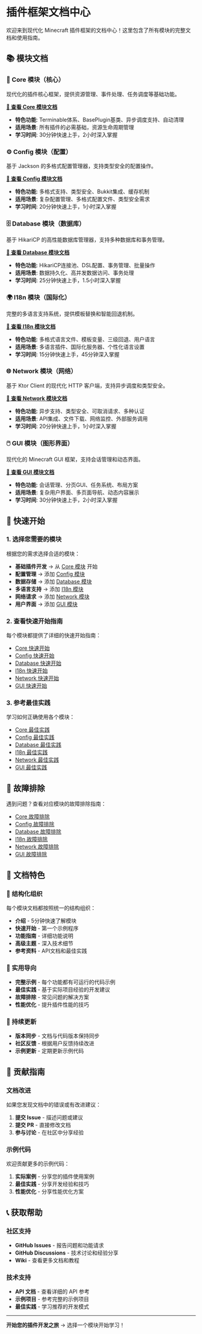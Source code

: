 # 插件框架文档中心

欢迎来到现代化 Minecraft 插件框架的文档中心！这里包含了所有模块的完整文档和使用指南。

## 📚 模块文档

### 🔧 Core 模块（核心）
现代化的插件核心框架，提供资源管理、事件处理、任务调度等基础功能。

**[📖 查看 Core 模块文档](core/README.md)**

- **特色功能**: Terminable体系、BasePlugin基类、异步调度支持、自动清理
- **适用场景**: 所有插件的必需基础，资源生命周期管理
- **学习时间**: 30分钟快速上手，2小时深入掌握

### ⚙️ Config 模块（配置）
基于 Jackson 的多格式配置管理器，支持类型安全的配置操作。

**[📖 查看 Config 模块文档](config/README.md)**

- **特色功能**: 多格式支持、类型安全、Bukkit集成、缓存机制
- **适用场景**: 复杂配置管理、多格式配置文件、类型安全需求
- **学习时间**: 20分钟快速上手，1小时深入掌握

### 🗄️ Database 模块（数据库）
基于 HikariCP 的高性能数据库管理器，支持多种数据库和事务管理。

**[📖 查看 Database 模块文档](database/README.md)**

- **特色功能**: HikariCP连接池、DSL配置、事务管理、批量操作
- **适用场景**: 数据持久化、高并发数据访问、事务处理
- **学习时间**: 25分钟快速上手，1.5小时深入掌握

### 🌍 I18n 模块（国际化）
完整的多语言支持系统，提供模板替换和智能回退机制。

**[📖 查看 I18n 模块文档](i18n/README.md)**

- **特色功能**: 多格式语言文件、模板变量、三级回退、用户语言
- **适用场景**: 多语言插件、国际化服务器、个性化语言设置
- **学习时间**: 15分钟快速上手，45分钟深入掌握

### 🌐 Network 模块（网络）
基于 Ktor Client 的现代化 HTTP 客户端，支持异步调度和类型安全。

**[📖 查看 Network 模块文档](network/README.md)**

- **特色功能**: 异步支持、类型安全、可取消请求、多种认证
- **适用场景**: API集成、文件下载、网络监控、外部服务调用
- **学习时间**: 20分钟快速上手，1小时深入掌握

### 🖱️ GUI 模块（图形界面）
现代化的 Minecraft GUI 框架，支持会话管理和动态界面。

**[📖 查看 GUI 模块文档](gui/README.md)**

- **特色功能**: 会话管理、分页GUI、任务系统、布局方案
- **适用场景**: 复杂用户界面、多页面导航、动态内容展示
- **学习时间**: 30分钟快速上手，2小时深入掌握

## 🚀 快速开始

### 1. 选择您需要的模块

根据您的需求选择合适的模块：

- **基础插件开发** → 从 [Core 模块](core/README.md) 开始
- **配置管理** → 添加 [Config 模块](config/README.md)
- **数据存储** → 添加 [Database 模块](database/README.md)
- **多语言支持** → 添加 [I18n 模块](i18n/README.md)
- **网络请求** → 添加 [Network 模块](network/README.md)
- **用户界面** → 添加 [GUI 模块](gui/README.md)

### 2. 查看快速开始指南

每个模块都提供了详细的快速开始指南：

- [Core 快速开始](core/quick-start.md)
- [Config 快速开始](config/quick-start.md)
- [Database 快速开始](database/quick-start.md)
- [I18n 快速开始](i18n/quick-start.md)
- [Network 快速开始](network/quick-start.md)
- [GUI 快速开始](gui/quick-start.md)

### 3. 参考最佳实践

学习如何正确使用各个模块：

- [Core 最佳实践](core/best-practices.md)
- [Config 最佳实践](config/best-practices.md)
- [Database 最佳实践](database/best-practices.md)
- [I18n 最佳实践](i18n/best-practices.md)
- [Network 最佳实践](network/best-practices.md)
- [GUI 最佳实践](gui/best-practices.md)

## 🔧 故障排除

遇到问题？查看对应模块的故障排除指南：

- [Core 故障排除](core/troubleshooting.md)
- [Config 故障排除](config/troubleshooting.md)
- [Database 故障排除](database/troubleshooting.md)
- [I18n 故障排除](i18n/troubleshooting.md)
- [Network 故障排除](network/troubleshooting.md)
- [GUI 故障排除](gui/troubleshooting.md)

## 📖 文档特色

### 🎯 结构化组织
每个模块文档都按照统一的结构组织：
- **介绍** - 5分钟快速了解模块
- **快速开始** - 第一个示例程序
- **功能指南** - 详细功能说明
- **高级主题** - 深入技术细节
- **参考资料** - API文档和最佳实践

### 📝 实用导向
- **完整示例** - 每个功能都有可运行的代码示例
- **最佳实践** - 基于实际项目经验的开发建议
- **故障排除** - 常见问题的解决方案
- **性能优化** - 提升插件性能的技巧

### 🔄 持续更新
- **版本同步** - 文档与代码版本保持同步
- **社区反馈** - 根据用户反馈持续改进
- **示例更新** - 定期更新示例代码

## 🤝 贡献指南

### 文档改进
如果您发现文档中的错误或有改进建议：

1. **提交 Issue** - 描述问题或建议
2. **提交 PR** - 直接修改文档
3. **参与讨论** - 在社区中分享经验

### 示例代码
欢迎贡献更多的示例代码：

1. **实际案例** - 分享您的插件使用案例
2. **最佳实践** - 分享开发经验和技巧
3. **性能优化** - 分享性能优化方案

## 📞 获取帮助

### 社区支持
- **GitHub Issues** - 报告问题和功能请求
- **GitHub Discussions** - 技术讨论和经验分享
- **Wiki** - 查看更多文档和教程

### 技术支持
- **API 文档** - 查看详细的 API 参考
- **示例项目** - 参考完整的示例项目
- **最佳实践** - 学习推荐的开发模式

---

**开始您的插件开发之旅** → 选择一个模块开始学习！
